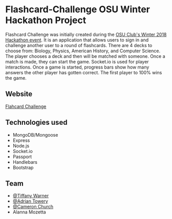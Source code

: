 # Flashcard-Challenge OSU Winter Hackathon Project
Flashcard Challenge was initially created during the [OSU Club's Winter 2018 Hackathon event](https://sites.google.com/oregonstate.edu/osuhackathonclub).
It is an application that allows users to sign in and challenge another user to a round of flashcards.
There are 4 decks to choose from: Biology, Physics, American History, and Computer Science.
The player chooses a deck and then will be matched with someone. Once a match is made, they can start the game.
Socket.io is used for player interactions. Once a game is started, progress bars show how many answers the other player
has gotten correct. The first player to 100% wins the game. 

## Website
[Flahcard Challenge](https://flashcards-osu.herokuapp.com/)

## Technologies used

* MongoDB/Mongoose
* Express
* Node.js
* Socket.io
* Passport
* Handlebars
* Bootstrap

## Team

* [@Tiffany Warner](https://github.com/Tiffany-Warner)
* [@Adrian Towery](https://github.com/actowery)
* [@Cameron Church](https://github.com/CameronScottBrown)
* Alanna Mozetta
